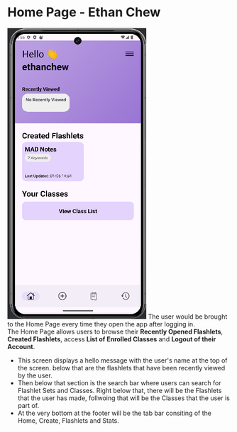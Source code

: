 # Home Page - Ethan Chew
![Home Page UI](/images/homescreen.png)
The user would be brought to the Home Page every time they open the app after logging in.   
The Home Page allows users to browse their **Recently Opened Flashlets**, **Created Flashlets**, access **List of Enrolled Classes** and **Logout of their Account**.

- This screen displays a hello message with the user's name at the top of the screen. below that are the flashlets that have been recently viewed by the user.
- Then below that section is the search bar where users can search for Flashlet Sets and Classes. Right below that, there will be the Flashlets that the user has made, follwoing that will be the Classes that the user is part of.
- At the very bottom at the footer will be the tab bar consiting of the Home, Create, Flashlets and Stats.